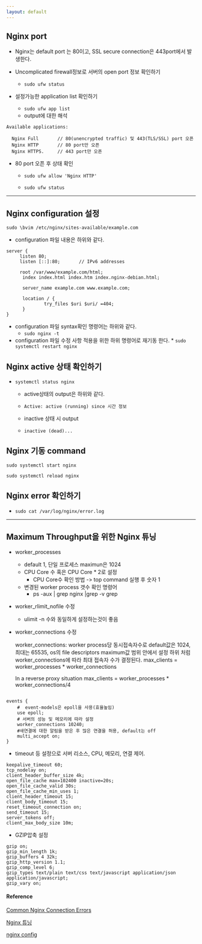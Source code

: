 ```yaml
---
layout: default
---
```

## Nginx port
* Nginx는 default port 는 80이고, SSL secure connection은 443port에서 발생한다.

* Uncomplicated firewall정보로 서버의 open port 정보 확인하기

  * `
sudo ufw status
`

* 설정가능한 application list 확인하기

  * `
sudo ufw app list
`
  * output에 대한 해석
```
Available applications:

  Nginx Full       // 80(unencrypted traffic) 및 443(TLS/SSL) port 오픈
  Nginx HTTP       // 80 port만 오픈 
  Nginx HTTPS.     // 443 port만 오픈
```

* 80 port 오픈 후 상태 확인
  * `
sudo ufw allow 'Nginx HTTP'
`
  
  * `
sudo ufw status
`

***

## Nginx configuration 설정

`
sudo \bvim /etc/nginx/sites-available/example.com
`
  * configuration 파일 내용은 하위와 같다.

  ```
server {
       listen 80; 
       listen [::]:80;       // IPv6 addresses

       root /var/www/example.com/html;
        index index.html index.htm index.nginx-debian.html;

        server_name example.com www.example.com;

        location / {
                try_files $uri $uri/ =404;
        }
}
```
  * configuration 파일 syntax확인 명령어는 하위와 같다.
    * `
sudo nginx -t
`
  * configuration 파일 수정 사항 적용을 위한 하위 명령어로 재기동 한다.
    * 
`
sudo systemctl restart nginx
`

## Nginx active 상태 확인하기

* `
systemctl status nginx
`

  * active상태의 output은 하위와 같다.

  * `
Active: active (running) since 시간 정보
`

  * inactive 상태 시 output

  * `
inactive (dead)...
`
## Nginx 기동 command

```
sudo systemctl start nginx

sudo systemctl reload nginx
```

## Nginx error 확인하기

  * `
sudo cat /var/log/nginx/error.log
`


***

## Maximum Throughput을 위한 Nginx 튜닝
* worker_processes
  * default 1, 단일 프로세스 maximun은 1024
  * CPU Core 수 혹은 CPU Core * 2로 설정
    * CPU Core수 확인 방법 -> top command 실행 후 숫자 1
  * 변경된 worker process 갯수 확인 명령어
    * ps -aux | grep nginx |grep -v grep
* worker_rlimit_nofile 수정
  * ulimit -n 수와 동일하게 설정하는것이 좋음
* worker_connections 수정
  
  worker_connections: worker process당 동시접속자수로 default값은 1024, 최대는 65535, os의 file descriptors maximum값 범위 안에서 설정
  하위 처럼 worker_connections에 따라 최대 접속자 수가 결정된다.
  max_clients = worker_processes * worker_connections
  
  In a reverse proxy situation
  max_clients = worker_processes * worker_connections/4

```

events {
    #  event-models은 epoll을 사용(효율높임)
    use epoll;
    # 서버의 성능 및 메모리에 따라 설정
    worker_connections 10240;
    #새연결에 대한 알림을 받은 후 많은 연결을 허용, default는 off
    multi_accept on;
}
```

* timeout 등 설정으로 서버 리소스, CPU, 메모리, 연결 제어.
```
keepalive_timeout 60;              
tcp_nodelay on;
client_header_buffer_size 4k;
open_file_cache max=102400 inactive=20s;
open_file_cache_valid 30s;
open_file_cache_min_uses 1;
client_header_timeout 15;
client_body_timeout 15;
reset_timeout_connection on;
send_timeout 15;
server_tokens off;
client_max_body_size 10m;
```

* GZIP압축 설정
```
gzip on;
gzip_min_length 1k;
gzip_buffers 4 32k;
gzip_http_version 1.1;
gzip_comp_level 6;
gzip_types text/plain text/css text/javascript application/json application/javascript;
gzip_vary on;

```



#### Reference 

[Common Nginx Connection Errors](https://www.digitalocean.com/community/tutorials/common-nginx-connection-errors)

[Nginx 튜닝](https://mp.weixin.qq.com/s/MnUDkRgfWX6f6amnSc3-qg)

[nginx config](https://github.com/voku/CONFIG--nginx---php-fpm---mysql/blob/master/etc/nginx/nginx.conf)